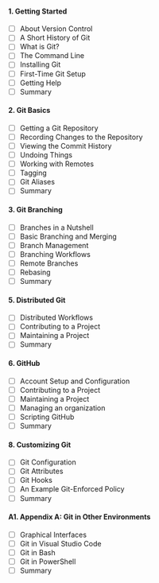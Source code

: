 #### 1. Getting Started
- [ ] About Version Control
- [ ] A Short History of Git
- [ ] What is Git?
- [ ] The Command Line
- [ ] Installing Git
- [ ] First-Time Git Setup
- [ ] Getting Help
- [ ] Summary

#### 2. Git Basics
- [ ] Getting a Git Repository
- [ ] Recording Changes to the Repository
- [ ] Viewing the Commit History
- [ ] Undoing Things
- [ ] Working with Remotes
- [ ] Tagging
- [ ] Git Aliases
- [ ] Summary

#### 3. Git Branching
- [ ] Branches in a Nutshell
- [ ] Basic Branching and Merging
- [ ] Branch Management
- [ ] Branching Workflows
- [ ] Remote Branches
- [ ] Rebasing
- [ ] Summary

#### 5. Distributed Git
- [ ] Distributed Workflows
- [ ] Contributing to a Project
- [ ] Maintaining a Project
- [ ] Summary

#### 6. GitHub
- [ ] Account Setup and Configuration
- [ ] Contributing to a Project
- [ ] Maintaining a Project
- [ ] Managing an organization
- [ ] Scripting GitHub
- [ ] Summary

#### 8. Customizing Git
- [ ] Git Configuration
- [ ] Git Attributes
- [ ] Git Hooks
- [ ] An Example Git-Enforced Policy
- [ ] Summary

#### A1. Appendix A: Git in Other Environments
- [ ] Graphical Interfaces
- [ ] Git in Visual Studio Code
- [ ] Git in Bash
- [ ] Git in PowerShell
- [ ] Summary
